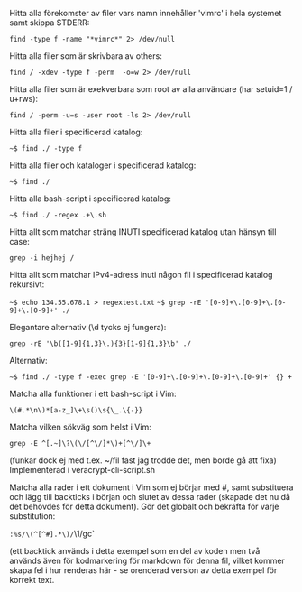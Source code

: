 Hitta alla förekomster av filer vars namn innehåller 'vimrc' i hela systemet samt skippa STDERR:

`find -type f -name "*vimrc*" 2> /dev/null`

Hitta alla filer som är skrivbara av others:

`find / -xdev -type f -perm  -o=w 2> /dev/null`

Hitta alla filer som är exekverbara som root av alla användare (har setuid=1 / u+rws):

`find / -perm -u=s -user root -ls 2> /dev/null`

Hitta alla filer i specificerad katalog:

`~$ find ./ -type f`

Hitta alla filer och kataloger i specificerad katalog:

`~$ find ./`

Hitta alla bash-script i specificerad katalog:

`~$ find ./ -regex .+\.sh`

Hitta allt som matchar sträng INUTI specificerad katalog utan hänsyn till case:

`grep -i hejhej /`

Hitta allt som matchar IPv4-adress inuti någon fil i specificerad katalog rekursivt:

`~$ echo 134.55.678.1 > regextest.txt`
`~$ grep -rE '[0-9]+\.[0-9]+\.[0-9]+\.[0-9]+' ./`

Elegantare alternativ (\d tycks ej fungera):

`grep -rE '\b([1-9]{1,3}\.){3}[1-9]{1,3}\b' ./`

Alternativ:

`~$ find ./ -type f -exec grep -E '[0-9]+\.[0-9]+\.[0-9]+\.[0-9]+' {} +`

Matcha alla funktioner i ett bash-script i Vim:

`\(#.*\n\)*[a-z_]\+\s()\s{\_.\{-}}`

Matcha vilken sökväg som helst i Vim:

`grep -E ^[.~]\?\(\/[^\/]*\)+[^\/]\+`

(funkar dock ej med t.ex. ~/fil fast jag trodde det, men borde gå att fixa)
Implementerad i veracrypt-cli-script.sh

Matcha alla rader i ett dokument i Vim som ej börjar med \#,
samt substituera och lägg till backticks i början och slutet av dessa rader 
(skapade det nu då det behövdes för detta dokument). 
Gör det globalt och bekräfta för varje substitution:

`:%s/\(^[^#].*\)/`\1/gc`

(ett backtick används i detta exempel som en del av koden men två används även för kodmarkering för markdown för denna fil, vilket kommer skapa fel i hur renderas här - se orenderad version av detta exempel för korrekt text.
